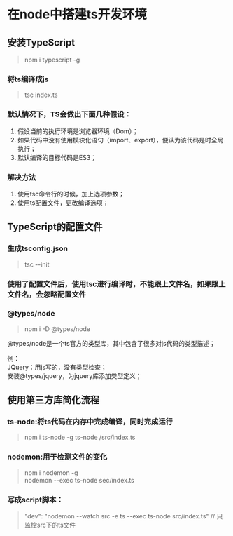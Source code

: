 # 在node中搭建ts开发环境

## 安装TypeScript
> npm i typescript -g 

### 将ts编译成js
> tsc index.ts

### 默认情况下，TS会做出下面几种假设：
1. 假设当前的执行环境是浏览器环境（Dom）；
2. 如果代码中没有使用模块化语句（import、export），便认为该代码是时全局执行；
3. 默认编译的目标代码是ES3；

### 解决方法
1. 使用tsc命令行的时候，加上选项参数；
2. 使用ts配置文件，更改编译选项；

## TypeScript的配置文件
 ### 生成tsconfig.json
 > tsc --init

 ### 使用了配置文件后，使用tsc进行编译时，不能跟上文件名，如果跟上文件名，会忽略配置文件

 ### @types/node
  > npm i -D @types/node

 @types/node是一个ts官方的类型库，其中包含了很多对js代码的类型描述；  

 例：  
 JQuery：用js写的，没有类型检查；  
 安装@types/jquery，为jquery库添加类型定义；


## 使用第三方库简化流程 

### ts-node:将ts代码在内存中完成编译，同时完成运行
> npm i ts-node -g
> ts-node /src/index.ts
###  nodemon:用于检测文件的变化
> npm i nodemon -g  
> nodemon --exec ts-node sec/index.ts

### 写成script脚本：
> "dev": "nodemon --watch src -e ts --exec ts-node src/index.ts" // 只监控src下的ts文件